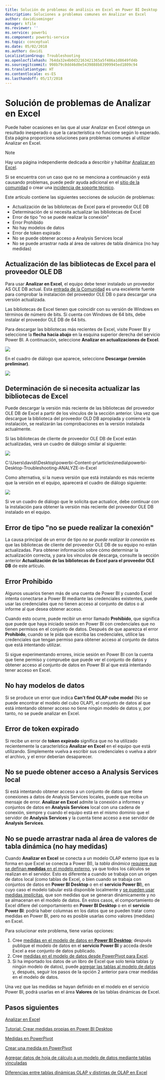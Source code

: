 ```yaml
---
title: Solución de problemas de análisis en Excel en Power BI Desktop
description: Soluciones a problemas comunes en Analizar en Excel
author: davidiseminger
manager: kfile
ms.reviewer: ''
ms.service: powerbi
ms.component: powerbi-service
ms.topic: conceptual
ms.date: 05/02/2018
ms.author: davidi
LocalizationGroup: Troubleshooting
ms.openlocfilehash: 764da32e4b0d32163421365a5f486a1d8649fd4b
ms.sourcegitcommit: 998b79c0dd46d0e5439888b83999945ed1809c94
ms.translationtype: HT
ms.contentlocale: es-ES
ms.lasthandoff: 05/17/2018
---
```

# <a name="troubleshooting-analyze-in-excel"></a>Solución de problemas de Analizar en Excel
Puede haber ocasiones en las que al usar Analizar en Excel obtenga un resultado inesperado o que la característica no funcione según lo esperado. Esta página proporciona soluciones para problemas comunes al utilizar Analizar en Excel.

> [!NOTE]
> Hay una página independiente dedicada a describir y habilitar [Analizar en Excel](service-analyze-in-excel.md).
> 
> Si se encuentra con un caso que no se menciona a continuación y está causando problemas, puede pedir ayuda adicional en el [sitio de la comunidad](http://community.powerbi.com/) o crear una [incidencia de soporte técnico](https://powerbi.microsoft.com/support/).
> 
> 

Este artículo contiene las siguientes secciones de solución de problemas:

* Actualización de las bibliotecas de Excel para el proveedor OLE DB
* Determinación de si necesita actualizar las bibliotecas de Excel
* Error de tipo "no se puede realizar la conexión"
* Error Prohibido
* No hay modelos de datos
* Error de token expirado
* No se puede obtener acceso a Analysis Services local
* No se puede arrastrar nada al área de valores de tabla dinámica (no hay medidas)

## <a name="update-excel-libraries-for-the-ole-db-provider"></a>Actualización de las bibliotecas de Excel para el proveedor OLE DB
Para usar **Analizar en Excel**, el equipo debe tener instalado un proveedor AS OLE DB actual. Esta [entrada de la Comunidad](http://community.powerbi.com/t5/Service/Analyze-in-Excel-Initialization-of-the-data-source-failed/m-p/30837#M8081) es una excelente fuente para comprobar la instalación del proveedor OLE DB o para descargar una versión actualizada.

Las bibliotecas de Excel tienen que coincidir con su versión de Windows en términos de número de bits. Si cuenta con Windows de 64 bits, debe instalar el proveedor OLE DB de 64 bits.

Para descargar las bibliotecas más recientes de Excel, visite Power BI y seleccione la **flecha hacia abajo** en la esquina superior derecha del servicio Power BI. A continuación, seleccione **Analizar en actualizaciones de Excel**.

![](media/desktop-troubleshooting-analyze-in-excel/tshoot-analyze-excel_1.png)

En el cuadro de diálogo que aparece, seleccione **Descargar (versión preliminar)**.

![](media/desktop-troubleshooting-analyze-in-excel/tshoot-analyze-excel_2.png)

## <a name="determining-whether-you-need-to-update-your-excel-libraries"></a>Determinación de si necesita actualizar las bibliotecas de Excel
Puede descargar la versión más reciente de las bibliotecas del proveedor OLE DB de Excel a partir de los vínculos de la sección anterior. Una vez que descargue la biblioteca del proveedor OLD DB apropiada y comience la instalación, se realizarán las comprobaciones en la versión instalada actualmente.

Si las bibliotecas de cliente de proveedor OLE DB de Excel están actualizadas, verá un cuadro de diálogo similar al siguiente:

![](media/desktop-troubleshooting-analyze-in-excel/troubleshoot-analyze-excel_3.png)

C:\Users\davidi\Desktop\powerbi-Content-pr\articles\media\powerbi-Desktop-Troubleshooting-ANALYZE-in-Excel

Como alternativa, si la nueva versión que está instalando es más reciente que la versión en el equipo, aparecerá el cuadro de diálogo siguiente:

![](media/desktop-troubleshooting-analyze-in-excel/troubleshoot-analyze-excel_2.png)

Si ve un cuadro de diálogo que le solicita que actualice, debe continuar con la instalación para obtener la versión más reciente del proveedor OLE DB instalado en el equipo.

## <a name="connection-cannot-be-made-error"></a>Error de tipo "no se puede realizar la conexión"
La causa principal de un error de tipo *no se puede realizar la conexión* es que las bibliotecas de cliente del proveedor OLE DB de su equipo no están actualizadas. Para obtener información sobre cómo determinar la actualización correcta, y para los vínculos de descarga, consulte la sección anterior **Actualización de las bibliotecas de Excel para el proveedor OLE DB** de este artículo.

## <a name="forbidden-error"></a>Error Prohibido
Algunos usuarios tienen más de una cuenta de Power BI y cuando Excel intenta conectarse a Power BI mediante las credenciales existentes, puede usar las credenciales que no tienen acceso al conjunto de datos o al informe al que desea obtener acceso.

Cuando esto ocurre, puede recibir un error llamado **Prohibido**, que significa que puede que haya iniciado sesión en Power BI con credenciales que no tienen permisos en el conjunto de datos. Después de que aparezca el error **Prohibido**, cuando se le pida que escriba las credenciales, utilice las credenciales que tengan permiso para obtener acceso al conjunto de datos que está intentando utilizar.

Si sigue experimentando errores, inicie sesión en Power BI con la cuenta que tiene permiso y compruebe que puede ver el conjunto de datos y obtener acceso al conjunto de datos en Power BI al que está intentando tener acceso en Excel.

## <a name="no-data-models"></a>No hay modelos de datos
Si se produce un error que indica **Can't find OLAP cube model** (No se puede encontrar el modelo del cubo OLAP), el conjunto de datos al que está intentando obtener acceso no tiene ningún modelo de datos y, por tanto, no se puede analizar en Excel.

## <a name="token-expired-error"></a>Error de token expirado
Si recibe un error de **token expirado** significa que no ha utilizado recientemente la característica **Analizar en Excel** en el equipo que está utilizando. Simplemente vuelva a escribir sus credenciales o vuelva a abrir el archivo, y el error deberían desaparecer.

## <a name="unable-to-access-on-premises-analysis-services"></a>No se puede obtener acceso a Analysis Services local
Si está intentando obtener acceso a un conjunto de datos que tiene conexiones a datos de Analysis Services locales, puede que reciba un mensaje de error. **Analizar en Excel** admite la conexión a informes y conjuntos de datos en **Analysis Services** local con una cadena de conexión, siempre y cuando el equipo está en el mismo dominio que el servidor de **Analysis Services** y la cuenta tiene acceso a ese servidor de **Analysis Services**.

## <a name="cant-drag-anything-to-the-pivottable-values-area-no-measures"></a>No se puede arrastrar nada al área de valores de tabla dinámica (no hay medidas)
Cuando **Analizar en Excel** se conecta a un modelo OLAP externo (que es la forma en que Excel se conecta a Power BI), la *tabla dinámica* [requiere que se definan **medidas** en el modelo externo](https://support.microsoft.com/kb/234700), ya que todos los cálculos se realizan en el servidor. Esto es diferente a cuando se trabaja con un origen de datos local (como tablas de Excel, o bien cuando se trabaja con conjuntos de datos en **Power BI Desktop** o en el **servicio Power BI**), en cuyo caso el modelo tabular está disponible localmente y [se pueden usar medidas implícitas](https://msdn.microsoft.com/library/gg399077.aspx), que son medidas que se generan dinámicamente y no se almacenan en el modelo de datos. En estos casos, el comportamiento de Excel difiere del comportamiento en **Power BI Desktop** o en el **servicio Power BI**: podría haber columnas en los datos que se pueden tratar como medidas en Power BI, pero no es posible usarlas como valores (medidas) en Excel.

Para solucionar este problema, tiene varias opciones:

1. Cree [medidas en el modelo de datos en **Power BI Desktop**](desktop-tutorial-create-measures.md); después publique el modelo de datos en el **servicio Power BI** y acceda desde Excel a ese conjunto de datos publicado.
2. Cree [medidas en el modelo de datos desde PowerPivot para Excel](https://support.office.com/article/Create-a-Measure-in-Power-Pivot-d3cc1495-b4e5-48e7-ba98-163022a71198).
3. Si ha importado los datos de un libro de Excel que solo tenía tablas (y ningún modelo de datos), puede [agregar las tablas al modelo de datos](https://support.office.com/article/Add-worksheet-data-to-a-Data-Model-using-a-linked-table-d3665fc3-99b0-479d-ba09-a37640f5be42) y, después, seguir los pasos de la opción 2 anterior para crear medidas en el modelo de datos.

Una vez que las medidas se hayan definido en el modelo en el servicio Power BI, podrá usarlas en el área **Valores** de las tablas dinámicas de Excel.

## <a name="next-steps"></a>Pasos siguientes
[Analizar en Excel](service-analyze-in-excel.md)

[Tutorial: Crear medidas propias en Power BI Desktop](desktop-tutorial-create-measures.md)

[Medidas en PowerPivot](https://msdn.microsoft.com/library/gg399077.aspx)

[Crear una medida en PowerPivot](https://support.office.com/article/Create-a-Measure-in-Power-Pivot-d3cc1495-b4e5-48e7-ba98-163022a71198)

[Agregar datos de hoja de cálculo a un modelo de datos mediante tablas vinculadas](https://support.office.com/article/Add-worksheet-data-to-a-Data-Model-using-a-linked-table-d3665fc3-99b0-479d-ba09-a37640f5be42)

[Diferencias entre tablas dinámicas OLAP y distintas de OLAP en Excel](https://support.microsoft.com/kb/234700)

